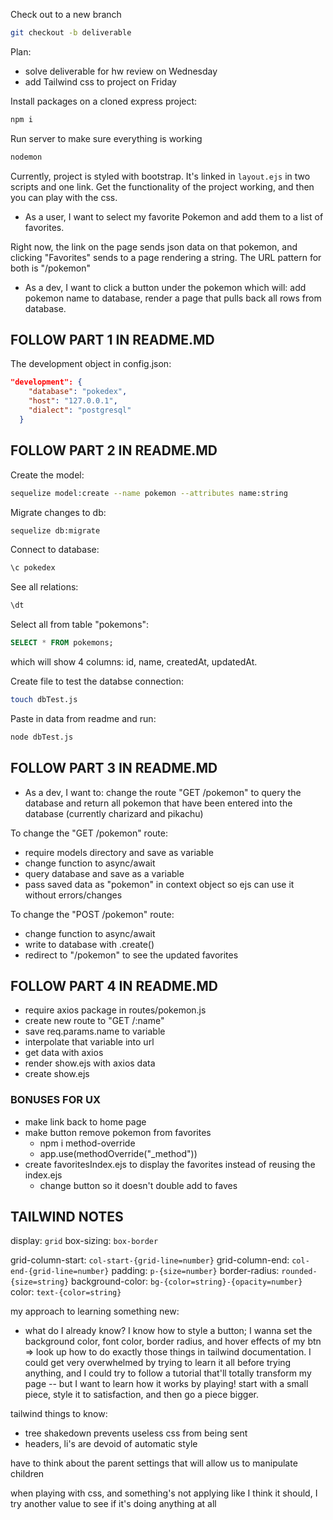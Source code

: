 Check out to a new branch
```bash
git checkout -b deliverable
```


Plan:
- solve deliverable for hw review on Wednesday
- add Tailwind css to project on Friday


Install packages on a cloned express project:
```bash
npm i
```


Run server to make sure everything is working
```bash
nodemon
```


Currently, project is styled with bootstrap. It's linked in `layout.ejs` in two scripts and one link. Get the functionality of the project working, and then you can play with the css. 


* As a user, I want to select my favorite Pokemon and add them to a list of favorites.


Right now, the link on the page sends json data on that pokemon, and clicking "Favorites" sends to a page rendering a string. The URL pattern for both is "/pokemon"


* As a dev, I want to click a button under the pokemon which will: add pokemon name to database, render a page that pulls back all rows from database.


## FOLLOW PART 1 IN README.MD

The development object in config.json:
```json
"development": {
    "database": "pokedex",
    "host": "127.0.0.1",
    "dialect": "postgresql"
  }
```

## FOLLOW PART 2 IN README.MD

Create the model:
```bash
sequelize model:create --name pokemon --attributes name:string
```

Migrate changes to db:
```bash
sequelize db:migrate
```

Connect to database:
```sql
\c pokedex
```

See all relations:
```sql
\dt
```

Select all from table "pokemons":
```sql
SELECT * FROM pokemons;
```
which will show 4 columns: id, name, createdAt, updatedAt.


Create file to test the databse connection:
```bash
touch dbTest.js
```

Paste in data from readme and run:
```bash
node dbTest.js
```


## FOLLOW PART 3 IN README.MD

* As a dev, I want to: change the route "GET /pokemon" to query the database and return all pokemon that have been entered into the database (currently charizard and pikachu)

To change the "GET /pokemon" route:
- require models directory and save as variable
- change function to async/await
- query database and save as a variable
- pass saved data as "pokemon" in context object so ejs can use it without errors/changes


To change the "POST /pokemon" route:
- change function to async/await 
- write to database with .create()
- redirect to "/pokemon" to see the updated favorites


## FOLLOW PART 4 IN README.MD

- require axios package in routes/pokemon.js
- create new route to "GET /:name"
- save req.params.name to variable
- interpolate that variable into url
- get data with axios
- render show.ejs with axios data
- create show.ejs


### BONUSES FOR UX
- make link back to home page
- make button remove pokemon from favorites
    * npm i method-override
    * app.use(methodOverride("_method"))
- create favoritesIndex.ejs to display the favorites instead of reusing the index.ejs
    * change button so it doesn't double add to faves


## TAILWIND NOTES
display: `grid`
box-sizing: `box-border`

grid-column-start: `col-start-{grid-line=number}`
grid-column-end: `col-end-{grid-line=number}`
padding: `p-{size=number}`
border-radius: `rounded-{size=string}`
background-color: `bg-{color=string}-{opacity=number}`
color: `text-{color=string}`

my approach to learning something new:
* what do I already know? I know how to style a button; I wanna set the background color, font color, border radius, and hover effects of my btn => look up how to do exactly those things in tailwind documentation. I could get very overwhelmed by trying to learn it all before trying anything, and I could try to follow a tutorial that'll totally transform my page -- but I want to learn how it works by playing! start with a small piece, style it to satisfaction, and then go a piece bigger.



tailwind things to know:
- tree shakedown prevents useless css from being sent
- headers, li's are devoid of automatic style

have to think about the parent settings that will allow us to manipulate children


when playing with css, and something's not applying like I think it should, I try another value to see if it's doing anything at all
